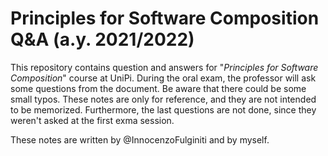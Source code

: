 # Principles for Software Composition Q&A (a.y. 2021/2022)
This repository contains question and answers for "*Principles for Software Composition*" course at UniPi. During the oral exam, the professor will ask some questions from the document. Be aware that there could be some small typos. These notes are only for reference, and they are not intended to be memorized. Furthermore, the last questions are not done, since they weren't asked at the first exma session.

These notes are written by @InnocenzoFulginiti and by myself.
